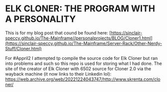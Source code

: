 # ELK CLONER: THE PROGRAM WITH A PERSONALITY

This is for my blog post that cound be found here: [https://sinclair-speccy.github.io/The-Mainframe//personalprojects/BLOG/Cloner1.html](https://sinclair-speccy.github.io/The-Mainframe/Server-Rack/Other-Nerdy-Stuff/Cloner.html)

For #Appril2 I attempted tp compile the source code for Elk Cloner but ran into problems and such so this repo is used for storing what I had done. The site of the creator of Elk Cloner with 6502 source for Cloner 2.0 via the wayback machine (it now links to their Linkedin lol): https://web.archive.org/web/20221224043747/http://www.skrenta.com/cloner/

